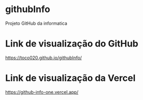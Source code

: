 # githubInfo
Projeto GitHub da informatica


# Link de visualização do GitHub
https://toco020.github.io/githubInfo/

# Link de visualização da Vercel
https://github-info-one.vercel.app/
